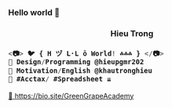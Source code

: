 ### Hello world 👋
<h3 align="center">Hieu Trong</h3>

<h3 align="left">

```js
<📷> 🐦 { H ヅ L·L ō World! ☘️☘️☘️ } </📷>
💜 Design/Programming @hieupgmr202
💙 Motivation/English @khautronghieu
💚 #Acctax/ #Spreadsheet ⇊
```
</h3>
<a href="https://bio.site/GreenGrapeAcademy" target="_blank">💜 https://bio.site/GreenGrapeAcademy </a>

